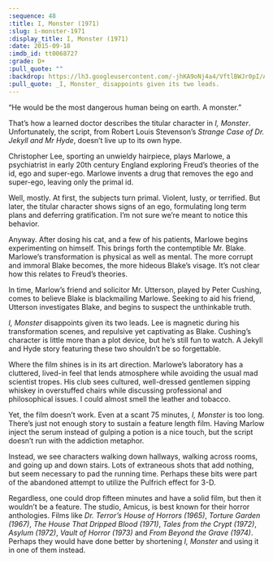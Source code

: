 ```yaml
---
:sequence: 48
:title: I, Monster (1971)
:slug: i-monster-1971
:display_title: I, Monster (1971)
:date: 2015-09-18
:imdb_id: tt0068727
:grade: D+
:pull_quote: ""
:backdrop: https://lh3.googleusercontent.com/-jhKA9oNj4a4/VftlBWJr0pI/AAAAAAAAC-A/dhBIvVcovaQ/s1000-Ic42-rj/i-monster-1971.jpg
:pull_quote: _I, Monster_ disappoints given its two leads.
---
```

“He would be the most dangerous human being on earth. A monster.”

That’s how a learned doctor describes the titular character in _I, Monster_. Unfortunately, the script, from Robert Louis Stevenson’s _Strange Case of Dr. Jekyll and Mr Hyde_, doesn’t live up to its own hype.

Christopher Lee, sporting an unwieldy hairpiece, plays Marlowe, a psychiatrist in early 20th century England exploring Freud’s theories of the id, ego and super-ego. Marlowe invents a drug that removes the ego and super-ego, leaving only the primal id.

Well, mostly. At first, the subjects turn primal. Violent, lusty, or terrified. But later, the titular character shows signs of an ego, formulating long term plans and deferring gratification. I’m not sure we’re meant to notice this behavior.

Anyway. After dosing his cat, and a few of his patients, Marlowe begins experimenting on himself. This brings forth the contemptible Mr. Blake. Marlowe’s transformation is physical as well as mental. The more corrupt and immoral Blake becomes, the more hideous Blake’s visage. It’s not clear how this relates to Freud’s theories.

In time, Marlow’s friend and solicitor Mr. Utterson, played by Peter Cushing, comes to believe Blake is blackmailing Marlowe. Seeking to aid his friend, Utterson investigates Blake, and begins to suspect the unthinkable truth.

_I, Monster_ disappoints given its two leads. Lee is magnetic during his transformation scenes, and repulsive yet captivating as Blake. Cushing’s character is little more than a plot device, but he’s still fun to watch. A Jekyll and Hyde story featuring these two shouldn’t be so forgettable.

Where the film shines is in its art direction. Marlowe’s laboratory has a cluttered, lived-in feel that lends atmosphere while avoiding the usual mad scientist tropes. His club sees cultured, well-dressed gentlemen sipping whiskey in overstuffed chairs while discussing professional and philosophical issues. I could almost smell the leather and tobacco.

Yet, the film doesn’t work. Even at a scant 75 minutes, _I, Monster_ is too long. There’s just not enough story to sustain a feature length film. Having Marlow inject the serum instead of gulping a potion is a nice touch, but the script doesn’t run with the addiction metaphor. 

Instead, we see characters walking down hallways, walking across rooms, and going up and down stairs. Lots of extraneous shots that add nothing, but seem necessary to pad the running time. Perhaps these bits were part of the abandoned attempt to utilize the Pulfrich effect for 3-D.

Regardless, one could drop fifteen minutes and have a solid film, but then it wouldn’t be a feature. The studio, Amicus, is best known for their horror anthologies. Films like _Dr. Terror’s House of Horrors (1965)_, _Torture Garden (1967)_, _The House That Dripped Blood (1971)_, _Tales from the Crypt (1972)_, _Asylum (1972)_, _Vault of Horror (1973)_ and _From Beyond the Grave (1974)_. Perhaps they would have done better by shortening _I, Monster_ and using it in one of them instead.